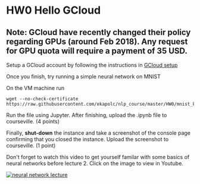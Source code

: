 # HW0 Hello GCloud #

## Note: GCloud have recently changed their policy regarding GPUs (around Feb 2018). Any request for GPU quota will require a payment of 35 USD. ##

Setup a GCloud account by following the instructions in [GCloud setup](../gcloud/README.md)

Once you finish, try running a simple neural network on MNIST

On the VM machine run
```
wget --no-check-certificate https://raw.githubusercontent.com/ekapolc/nlp_course/master/HW0/mnist_keras.ipynb
```

Run the file using Jupyter. After finishing, upload the .ipynb file to courseville. (4 points)

Finally, **shut-down** the instance and take a screenshot of the console page confirming that you closed the instance. Upload the screenshot to courseville. (1 point)

Don't forget to watch this video to get yourself familar with some basics of neural networks before lecture 2. Click on the image to view in Youtube.

[![neural network lecture](http://img.youtube.com/vi/gaBS1SP6Eiw/0.jpg)](https://youtu.be/gaBS1SP6Eiw?t=26m40s "Neural network lecture")
